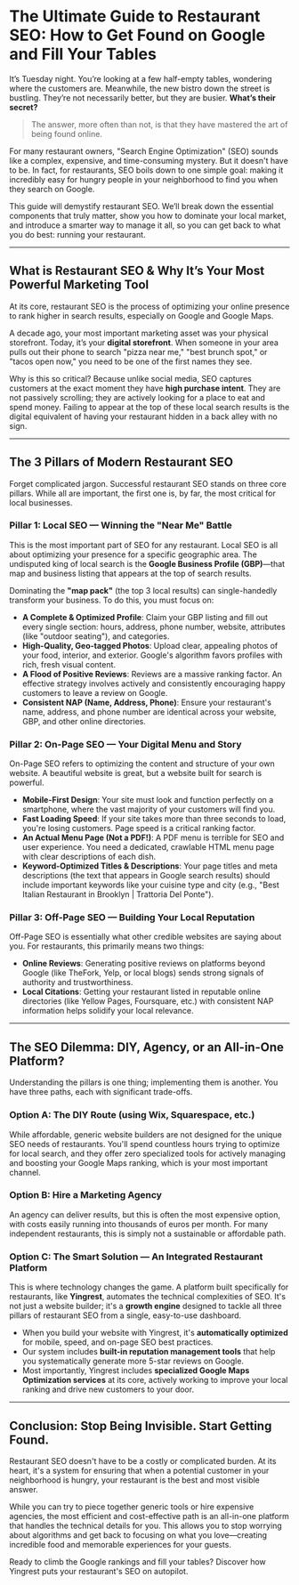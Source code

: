 # The Ultimate Guide to Restaurant SEO: How to Get Found on Google and Fill Your Tables

It’s Tuesday night. You’re looking at a few half-empty tables, wondering where the customers are. Meanwhile, the new bistro down the street is bustling. They’re not necessarily better, but they are busier. **What’s their secret?**

> The answer, more often than not, is that they have mastered the art of being found online.

For many restaurant owners, "Search Engine Optimization" (SEO) sounds like a complex, expensive, and time-consuming mystery. But it doesn't have to be. In fact, for restaurants, SEO boils down to one simple goal: making it incredibly easy for hungry people in your neighborhood to find you when they search on Google.

This guide will demystify restaurant SEO. We’ll break down the essential components that truly matter, show you how to dominate your local market, and introduce a smarter way to manage it all, so you can get back to what you do best: running your restaurant.

---

## What is Restaurant SEO & Why It’s Your Most Powerful Marketing Tool

At its core, restaurant SEO is the process of optimizing your online presence to rank higher in search results, especially on Google and Google Maps.

A decade ago, your most important marketing asset was your physical storefront. Today, it’s your **digital storefront**. When someone in your area pulls out their phone to search "pizza near me," "best brunch spot," or "tacos open now," you need to be one of the first names they see.

Why is this so critical? Because unlike social media, SEO captures customers at the exact moment they have **high purchase intent**. They are not passively scrolling; they are actively looking for a place to eat and spend money. Failing to appear at the top of these local search results is the digital equivalent of having your restaurant hidden in a back alley with no sign.

---

## The 3 Pillars of Modern Restaurant SEO

Forget complicated jargon. Successful restaurant SEO stands on three core pillars. While all are important, the first one is, by far, the most critical for local businesses.

### Pillar 1: Local SEO — Winning the "Near Me" Battle

This is the most important part of SEO for any restaurant. Local SEO is all about optimizing your presence for a specific geographic area. The undisputed king of local search is the **Google Business Profile (GBP)**—that map and business listing that appears at the top of search results.

Dominating the **"map pack"** (the top 3 local results) can single-handedly transform your business. To do this, you must focus on:

- **A Complete & Optimized Profile**: Claim your GBP listing and fill out every single section: hours, address, phone number, website, attributes (like "outdoor seating"), and categories.
- **High-Quality, Geo-tagged Photos**: Upload clear, appealing photos of your food, interior, and exterior. Google's algorithm favors profiles with rich, fresh visual content.
- **A Flood of Positive Reviews**: Reviews are a massive ranking factor. An effective strategy involves actively and consistently encouraging happy customers to leave a review on Google.
- **Consistent NAP (Name, Address, Phone)**: Ensure your restaurant's name, address, and phone number are identical across your website, GBP, and other online directories.

### Pillar 2: On-Page SEO — Your Digital Menu and Story

On-Page SEO refers to optimizing the content and structure of your own website. A beautiful website is great, but a website built for search is powerful.

- **Mobile-First Design**: Your site must look and function perfectly on a smartphone, where the vast majority of your customers will find you.
- **Fast Loading Speed**: If your site takes more than three seconds to load, you're losing customers. Page speed is a critical ranking factor.
- **An Actual Menu Page (Not a PDF!)**: A PDF menu is terrible for SEO and user experience. You need a dedicated, crawlable HTML menu page with clear descriptions of each dish.
- **Keyword-Optimized Titles & Descriptions**: Your page titles and meta descriptions (the text that appears in Google search results) should include important keywords like your cuisine type and city (e.g., "Best Italian Restaurant in Brooklyn | Trattoria Del Ponte").

### Pillar 3: Off-Page SEO — Building Your Local Reputation

Off-Page SEO is essentially what other credible websites are saying about you. For restaurants, this primarily means two things:

- **Online Reviews**: Generating positive reviews on platforms beyond Google (like TheFork, Yelp, or local blogs) sends strong signals of authority and trustworthiness.
- **Local Citations**: Getting your restaurant listed in reputable online directories (like Yellow Pages, Foursquare, etc.) with consistent NAP information helps solidify your local relevance.

---

## The SEO Dilemma: DIY, Agency, or an All-in-One Platform?

Understanding the pillars is one thing; implementing them is another. You have three paths, each with significant trade-offs.

### Option A: The DIY Route (using Wix, Squarespace, etc.)
While affordable, generic website builders are not designed for the unique SEO needs of restaurants. You'll spend countless hours trying to optimize for local search, and they offer zero specialized tools for actively managing and boosting your Google Maps ranking, which is your most important channel.

### Option B: Hire a Marketing Agency
An agency can deliver results, but this is often the most expensive option, with costs easily running into thousands of euros per month. For many independent restaurants, this is simply not a sustainable or affordable path.

### Option C: The Smart Solution — An Integrated Restaurant Platform
This is where technology changes the game. A platform built specifically for restaurants, like **Yingrest**, automates the technical complexities of SEO. It's not just a website builder; it's a **growth engine** designed to tackle all three pillars of restaurant SEO from a single, easy-to-use dashboard.

- When you build your website with Yingrest, it's **automatically optimized** for mobile, speed, and on-page SEO best practices.
- Our system includes **built-in reputation management tools** that help you systematically generate more 5-star reviews on Google.
- Most importantly, Yingrest includes **specialized Google Maps Optimization services** at its core, actively working to improve your local ranking and drive new customers to your door.

---

## Conclusion: Stop Being Invisible. Start Getting Found.

Restaurant SEO doesn't have to be a costly or complicated burden. At its heart, it's a system for ensuring that when a potential customer in your neighborhood is hungry, your restaurant is the best and most visible answer.

While you can try to piece together generic tools or hire expensive agencies, the most efficient and cost-effective path is an all-in-one platform that handles the technical details for you. This allows you to stop worrying about algorithms and get back to focusing on what you love—creating incredible food and memorable experiences for your guests.

Ready to climb the Google rankings and fill your tables? Discover how Yingrest puts your restaurant's SEO on autopilot.